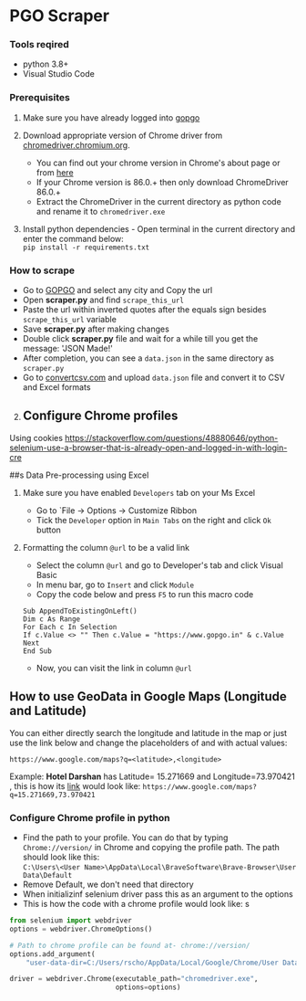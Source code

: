 # PGO Scraper

### Tools reqired

- python 3.8+
- Visual Studio Code

### Prerequisites

1. Make sure you have already logged into [gopgo](https://www.gopgo.in/)

2. Download appropriate version of Chrome driver from [chromedriver.chromium.org](https://chromedriver.chromium.org/downloads).

   - You can find out your chrome version in Chrome's about page or from [here](chrome://settings/help)
   - If your Chrome version is 86.0.+ then only download ChromeDriver 86.0.+
   - Extract the ChromeDriver in the current directory as python code and rename it to `chromedriver.exe`

3. Install python dependencies - Open terminal in the current directory and enter the command below:<br/>
   `pip install -r requirements.txt`

### How to scrape

- Go to [GOPGO](https://www.gopgo.in/) and select any city and Copy the url
- Open <strong>scraper.py</strong> and find `scrape_this_url`
- Paste the url within inverted quotes after the equals sign besides `scrape_this_url` variable
- Save <strong>scraper.py</strong> after making changes
- Double click <strong>scraper.py</strong> file and wait for a while till you get the message: 'JSON Made!'
- After completion, you can see a `data.json` in the same directory as `scraper.py`
- Go to [convertcsv.com](https://www.convertcsv.com/json-to-csv.htm) and upload `data.json` file and convert it to CSV and Excel formats

2. ## Configure Chrome profiles

Using cookies
https://stackoverflow.com/questions/48880646/python-selenium-use-a-browser-that-is-already-open-and-logged-in-with-login-cre

##s Data Pre-processing using Excel

1. Make sure you have enabled `Developers` tab on your Ms Excel

   - Go to `File -> Options -> Customize Ribbon
   - Tick the `Developer` option in `Main Tabs` on the right and click `Ok` button

2. Formatting the column `@url` to be a valid link
   - Select the column `@url` and go to Developer's tab and click Visual Basic
   - In menu bar, go to `Insert` and click `Module`
   - Copy the code below and press `F5` to run this macro code
   ```
   Sub AppendToExistingOnLeft()
   Dim c As Range
   For Each c In Selection
   If c.Value <> "" Then c.Value = "https://www.gopgo.in" & c.Value
   Next
   End Sub
   ```
   - Now, you can visit the link in column `@url`

## How to use GeoData in Google Maps (Longitude and Latitude)

You can either directly search the longitude and latitude in the map or just use the link below and change the placeholders of <latitude> and <longitude> with actual values:

```
https://www.google.com/maps?q=<latitude>,<longitude>
```

Example: <strong>Hotel Darshan</strong> has Latitude= 15.271669 and Longitude=73.970421 , this is how its [link](https://www.google.com/maps?q=15.271669,73.970421) would look like:
`https://www.google.com/maps?q=15.271669,73.970421`

### Configure Chrome profile in python

- Find the path to your profile. You can do that by typing `Chrome://version/` in Chrome and copying the profile path. The path should look like this:<br/>
  `C:\Users\<User Name>\AppData\Local\BraveSoftware\Brave-Browser\User Data\Default`<br/>
- Remove Default, we don't need that directory
- When initializinf selenium driver pass this as an argument to the options
- This is how the code with a chrome profile would look like:
  s

```python
from selenium import webdriver
options = webdriver.ChromeOptions()

# Path to chrome profile can be found at- chrome://version/
options.add_argument(
    "user-data-dir=C:/Users/rscho/AppData/Local/Google/Chrome/User Data")

driver = webdriver.Chrome(executable_path="chromedriver.exe",
                          options=options)
```
